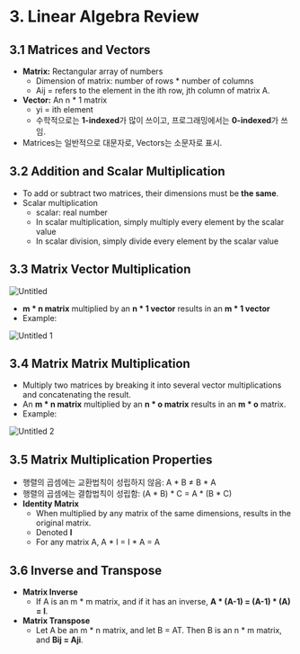 # 3. Linear Algebra Review

## 3.1 Matrices and Vectors

- **Matrix:** Rectangular array of numbers
    - Dimension of matrix: number of rows * number of columns
    - Aij = refers to the element in the ith row, jth column of matrix A.
- **Vector:** An n * 1 matrix
    - yi = ith element
    - 수학적으로는 **1-indexed**가 많이 쓰이고, 프로그래밍에서는 **0-indexed**가 쓰임.
- Matrices는 일반적으로 대문자로, Vectors는 소문자로 표시.

## 3.2 Addition and Scalar Multiplication

- To add or subtract two matrices, their dimensions must be **the same**.
- Scalar multiplication
    - scalar: real number
    - In scalar multiplication, simply multiply every element by the scalar value
    - In scalar division, simply divide every element by the scalar value

## 3.3 Matrix Vector Multiplication

![Untitled](https://user-images.githubusercontent.com/68726615/88653737-6c4a3400-d107-11ea-9f3d-19df3ddd88fa.png "")

- **m * n matrix** multiplied by an **n * 1 vector** results in an **m * 1 vector**
- Example:

![Untitled 1](https://user-images.githubusercontent.com/68726615/88653738-6ce2ca80-d107-11ea-9f2d-a386e5315e31.png "")

## 3.4 Matrix Matrix Multiplication

- Multiply two matrices by breaking it into several vector multiplications and concatenating the result.
- An **m * n matrix** multiplied by an **n * o matrix** results in an **m * o** matrix.
- Example:

![Untitled 2](https://user-images.githubusercontent.com/68726615/88653739-6d7b6100-d107-11ea-944a-1a905dc8cdf5.png "")

## 3.5 Matrix Multiplication Properties

- 행렬의 곱셈에는 교환법칙이 성립하지 않음: A * B ≠ B * A
- 행렬의 곱셈에는 결합법칙이 성립함: (A * B) * C = A * (B * C)
- **Identity Matrix**
    - When multiplied by any matrix of the same dimensions, results in the original matrix.
    - Denoted **I**
    - For any matrix A, A * I = I * A = A

## 3.6 Inverse and Transpose

- **Matrix Inverse**
    - If A is an m * m matrix, and if it has an inverse, **A * (A-1) = (A-1) * (A) = I**.
- **Matrix Transpose**
    - Let A be an m * n matrix, and let B = AT. Then B is an n * m matrix, and **Bij = Aji**.
